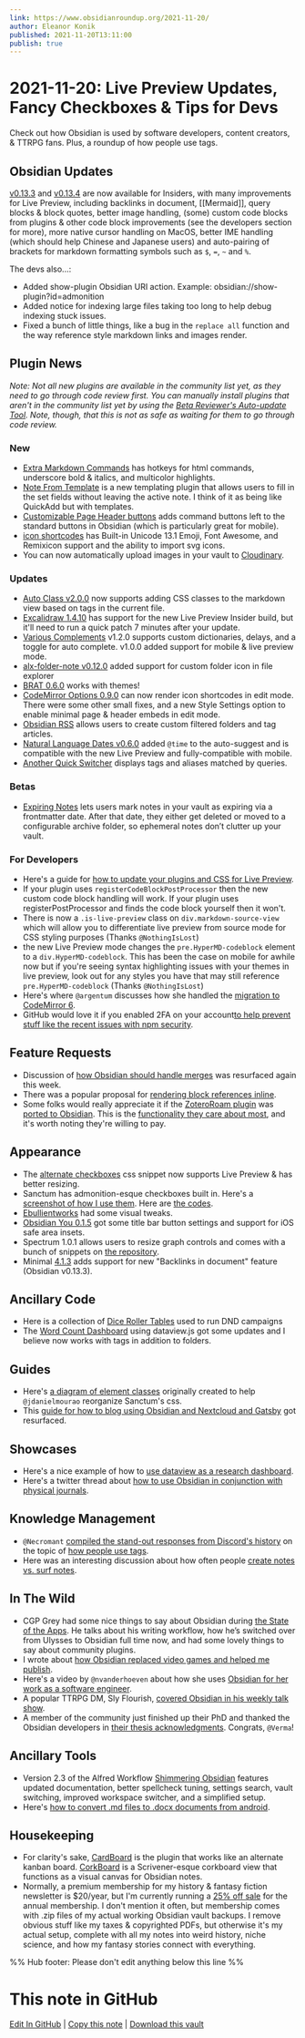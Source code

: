 ```yaml
---
link: https://www.obsidianroundup.org/2021-11-20/
author: Eleanor Konik
published: 2021-11-20T13:11:00
publish: true
---
```


# 2021-11-20: Live Preview Updates, Fancy Checkboxes & Tips for Devs
Check out how Obsidian is used by software developers, content creators, & TTRPG fans. Plus, a roundup of how people use tags.

## Obsidian Updates

[v0.13.3](https://forum.obsidian.md/t/obsidian-release-v0-13-3-insider-build/27381) and [v0.13.4](https://forum.obsidian.md/t/obsidian-release-v0-13-4-insider-build/27387) are now available for Insiders, with many improvements for Live Preview, including backlinks in document, [[Mermaid]], query blocks & block quotes, better image handling, (some) custom code blocks from plugins & other code block improvements (see the developers section for more), more native cursor handling on MacOS, better IME handling (which should help Chinese and Japanese users) and auto-pairing of brackets for markdown formatting symbols such as `$`, `=`, `~` and `%`.

The devs also...:

-   Added show-plugin Obsidian URI action. Example: obsidian://show-plugin?id=admonition
-   Added notice for indexing large files taking too long to help debug indexing stuck issues.
-   Fixed a bunch of little things, like a bug in the `replace all` function and the way reference style markdown links and images render.

## Plugin News

_Note: Not all new plugins are available in the community list yet, as they need to go through code review first. You can manually install plugins that aren't in the community list yet by using the [Beta Reviewer's Auto-update Tool](https://github.com/TfTHacker/obsidian42-brat). Note, though, that this is not as safe as waiting for them to go through code review._

### New

-   [Extra Markdown Commands](https://github.com/chrisgrieser/obsidian-extra-md-commands) has hotkeys for html commands, underscore bold & italics, and multicolor highlights.
-   [Note From Template](https://github.com/mo-seph/obsidian-note-from-template) is a new templating plugin that allows users to fill in the set fields without leaving the active note. I think of it as being like QuickAdd but with templates.
-   [Customizable Page Header buttons](https://github.com/kometenstaub/customizable-page-header-buttons) adds command buttons left to the standard buttons in Obsidian (which is particularly great for mobile).
-   [icon shortcodes](https://github.com/aidenlx/obsidian-icon-shortcodes) has Built-in Unicode 13.1 Emoji, Font Awesome, and Remixicon support and the ability to import svg icons.
-   You can now automatically upload images in your vault to [Cloudinary](https://github.com/jordanhandy/obsidian-cloudinary-uploader).

### Updates

-   [Auto Class v2.0.0](https://github.com/OfficerHalf/obsidian-auto-class/releases/tag/2.0.0) now supports adding CSS classes to the markdown view based on tags in the current file.
-   [Excalidraw 1.4.10](https://github.com/zsviczian/obsidian-excalidraw-plugin/releases/tag/1.4.10) has support for the new Live Preview Insider build, but it'll need to run a quick patch 7 minutes after your update.
-   [Various Complements](https://github.com/tadashi-aikawa/obsidian-various-complements-plugin/releases/tag/1.2.0) v1.2.0 supports custom dictionaries, delays, and a toggle for auto complete. v1.0.0 added support for mobile & live preview mode.
-   [alx-folder-note v0.12.0](https://github.com/aidenlx/alx-folder-note/releases/tag/0.12.0) added support for custom folder icon in file explorer
-   [BRAT 0.6.0](https://github.com/TfTHacker/obsidian42-brat) works with themes!
-   [CodeMirror Options 0.9.0](https://github.com/nothingislost/obsidian-codemirror-options) can now render icon shortcodes in edit mode. There were some other small fixes, and a new Style Settings option to enable minimal page & header embeds in edit mode.
-   [Obsidian RSS](https://github.com/joethei/obsidian-rss) allows users to create custom filtered folders and tag articles.
-   [Natural Language Dates v0.6.0](https://github.com/argenos/nldates-obsidian/releases/tag/0.6.0) added `@time` to the auto-suggest and is compatible with the new Live Preview and fully-compatible with mobile.
-   [Another Quick Switcher](https://github.com/tadashi-aikawa/obsidian-another-quick-switcher/releases/tag/2.0.0) displays tags and aliases matched by queries.

### Betas

-   [Expiring Notes](https://github.com/joerncodes/obsidian-expiring-notes) lets users mark notes in your vault as expiring via a frontmatter date. After that date, they either get deleted or moved to a configurable archive folder, so ephemeral notes don’t clutter up your vault.

### For Developers

-   Here's a guide for [how to update your plugins and CSS for Live Preview](https://publish.obsidian.md/hub/04+-+Guides%2C+Workflows%2C+%26+Courses/Guides/How+to+update+your+plugins+and+CSS+for+live+preview).
-   If your plugin uses `registerCodeBlockPostProcessor` then the new custom code block handling will work. If your plugin uses registerPostProcessor and finds the code block yourself then it won't.
-   There is now a `.is-live-preview` class on `div.markdown-source-view` which will allow you to differentiate live preview from source mode for CSS styling purposes (Thanks `@NothingIsLost`)
-   the new Live Preview mode changes the `pre.HyperMD-codeblock` element to a `div.HyperMD-codeblock`. This has been the case on mobile for awhile now but if you're seeing syntax highlighting issues with your themes in live preview, look out for any styles you have that may still reference `pre.HyperMD-codeblock` (Thanks `@NothingIsLost`)
-   Here's where `@argentum` discusses how she handled the [migration to CodeMirror 6](http://discordapp.com/channels/686053708261228577/840286264964022302/910526814177329193).
-   GitHub would love it if you enabled 2FA on your account[to help prevent stuff like the recent issues with npm security](https://github.blog/2021-11-15-githubs-commitment-to-npm-ecosystem-security/).

## Feature Requests

-   Discussion of [how Obsidian should handle merges](https://forum.obsidian.md/t/add-a-toggle-to-disable-automatic-merging-of-changes/14874) was resurfaced again this week.
-   There was a popular proposal for [rendering block references inline](https://forum.obsidian.md/t/a-proposal-for-rendering-block-references-inline/27093).
-   Some folks would really appreciate it if the [ZoteroRoam plugin](https://alix-lahuec.gitbook.io/zotero-roam/) was [ported to Obsidian](https://discord.com/channels/686053708261228577/840286264964022302/909658819880177664). This is the [functionality they care about most](https://www.dropbox.com/s/a3ktpw8wbexhdpq/Screen%20Recording%202021-11-15%20at%202.58.20%20pm.mov?dl=0), and it's worth noting they're willing to pay.

## Appearance

-   The [alternate checkboxes](https://github.com/SlRvb/Obsidian--ITS-Theme/blob/main/S%20-%20Checkboxes.css) css snippet now supports Live Preview & has better resizing.
-   Sanctum has admonition-esque checkboxes built in. Here's a [screenshot of how I use them](https://discord.com/channels/686053708261228577/744933215063638183/909883363505098853). Here are [the codes](http://discordapp.com/channels/686053708261228577/702656734631821413/909186409087246406).
-   [Ebullientworks](https://github.com/ebullient/obsidian-theme-ebullientworks) had some visual tweaks.
-   [Obsidian You 0.1.5](https://github.com/selfire1/obsidian-you-theme/releases/tag/0.1.4) got some title bar button settings and support for iOS safe area insets.
-   Spectrum 1.0.1 allows users to resize graph controls and comes with a bunch of snippets on [the repository](https://github.com/Braweria/Spectrum/tree/main/snippets).
-   Minimal [4.1.3](https://github.com/kepano/obsidian-minimal/releases/tag/4.1.3) adds support for new "Backlinks in document" feature (Obsidian v0.13.3).

## Ancillary Code

-   Here is a collection of [Dice Roller Tables](https://github.com/WychWitch/Obsidian-Dice-Roller-Tables) used to run DND campaigns
-   The [Word Count Dashboard](https://gist.github.com/chrisgrieser/ac16a80cdd9e8e0e84606cc24e35ad99#file-word-count-dashboard-md) using dataview.js got some updates and I believe now works with tags in addition to folders.

## Guides

-   Here's [a diagram of element classes](https://discord.com/channels/686053708261228577/744933215063638183/910295327213506580) originally created to help `@jdanielmourao` reorganize Sanctum's css.
-   This [guide for how to blog using Obsidian and Nextcloud and Gatsby](https://andri.dk/blog/2021/blogging-with-obsidian-gatsby-and-nextcloud) got resurfaced.

## Showcases

-   Here's a nice example of how to [use dataview as a research dashboard](https://discord.com/channels/686053708261228577/744933215063638183/909203223011811348).
-   Here's a twitter thread about [how to use Obsidian in conjunction with physical journals](https://twitter.com/anthonybaker/status/1459547762517688327).

## Knowledge Management

-   `@Necromant` [compiled the stand-out responses from Discord's history](http://discordapp.com/channels/686053708261228577/710585052769157141/910921442059759656) on the topic of [how people use tags](https://cdn.discordapp.com/attachments/710585052769157141/910921439417364560/Howpeopleusetags.jpg).
-   Here was an interesting discussion about how often people [create notes vs. surf notes](https://www.reddit.com/r/ObsidianMD/comments/qwvhhx/seasoned_obsidian_users_how_much_of_your_time_is/).

## In The Wild

-   CGP Grey had some nice things to say about Obsidian during [the State of the Apps](https://overcast.fm/+E7b7c7ryM/2:10:06). He talks about his writing workflow, how he’s switched over from Ulysses to Obsidian full time now, and had some lovely things to say about community plugins.
-   I wrote about [how Obsidian replaced video games and helped me publish](https://eleanorkonik.com/obsidian-replaced-games-now-prolific/).
-   Here's a video by `@nvanderhoeven` about how she uses [Obsidian for her work as a software engineer](https://www.youtube.com/watch?v=D7e1ud_Dk24).
-   A popular TTRPG DM, Sly Flourish, [covered Obsidian in his weekly talk show](https://www.youtube.com/watch?v=Dh1nybxv_vQ&t=235s).
-   A member of the community just finished up their PhD and thanked the Obsidian developers in [their thesis acknowledgments](https://discord.com/channels/686053708261228577/694233507500916796/911096399603593226). Congrats, `@Verma`!

## Ancillary Tools

-   Version 2.3 of the Alfred Workflow [Shimmering Obsidian](https://github.com/chrisgrieser/shimmering-obsidian#installation--configuration) features updated documentation, better spellcheck tuning, settings search, vault switching, improved workspace switcher, and a simplified setup.
-   Here's [how to convert .md files to .docx documents from android](https://forum.obsidian.md/t/how-to-convert-md-files-to-docx-documents-directly-from-your-android-phone/27326).

## Housekeeping

-   For clarity's sake, [CardBoard](https://github.com/roovo/obsidian-card-board) is the plugin that works like an alternate kanban board. [CorkBoard](https://github.com/jmilldotdev/obsidian-corkboard) is a Scrivener-esque corkboard view that functions as a visual canvas for Obsidian notes.
-   Normally, a premium membership for my history & fantasy fiction newsletter is $20/year, but I'm currently running a [25% off sale](https://newsletter.eleanorkonik.com/100-500) for the annual membership. I don't mention it often, but membership comes with .zip files of my actual working Obsidian vault backups. I remove obvious stuff like my taxes & copyrighted PDFs, but otherwise it's my actual setup, complete with all my notes into weird history, niche science, and how my fantasy stories connect with everything.

%% Hub footer: Please don't edit anything below this line %%

# This note in GitHub

<span class="git-footer">[Edit In GitHub](https://github.dev/obsidian-community/obsidian-hub/blob/main/01%20-%20Community/Obsidian%20Roundup/2021-11-20%20%20Live%20Preview%20Updates%2C%20Fancy%20Checkboxes%20and%20Tips%20for%20Devs.md "git-hub-edit-note") | [Copy this note](https://raw.githubusercontent.com/obsidian-community/obsidian-hub/main/01%20-%20Community/Obsidian%20Roundup/2021-11-20%20%20Live%20Preview%20Updates%2C%20Fancy%20Checkboxes%20and%20Tips%20for%20Devs.md "git-hub-copy-note") | [Download this vault](https://github.com/obsidian-community/obsidian-hub/archive/refs/heads/main.zip "git-hub-download-vault") </span>
